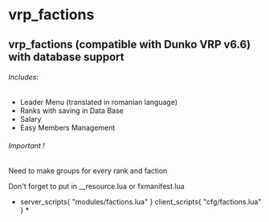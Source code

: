 # **vrp_factions**
## vrp_factions (compatible with Dunko VRP v6.6) with database support 

###### Includes:
- Leader Menu (translated in romanian language)
- Ranks with saving in Data Base
- Salary
- Easy Members Management

###### Important !

Need to make groups for every rank and faction

Don't forget to put in __resource.lua or fxmanifest.lua
* server_scripts{ 
 "modules/factions.lua"
}
client_scripts{
 "cfg/factions.lua"
} *

